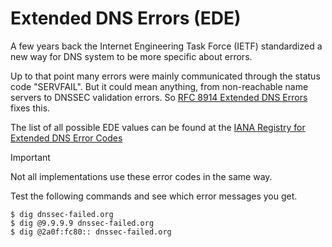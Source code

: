 # Extended DNS Errors (EDE)

A few years back the Internet Engineering Task Force (IETF) standardized
a new way for DNS system to be more specific about errors.

Up to that point many errors were mainly communicated through the status code "SERVFAIL".
But it could mean anything, from non-reachable name servers to DNSSEC validation errors.
So [RFC 8914 Extended DNS Errors](https://www.rfc-editor.org/rfc/rfc8914) fixes this.

The list of all possible EDE values can be found at the [IANA Registry for Extended DNS Error Codes](https://www.iana.org/assignments/dns-parameters/dns-parameters.xhtml#extended-dns-error-codes)

> [!IMPORTANT]
> Not all implementations use these error codes in the same way.

Test the following commands and see which error messages you get.
```
$ dig dnssec-failed.org
$ dig @9.9.9.9 dnssec-failed.org
$ dig @2a0f:fc80:: dnssec-failed.org
```
